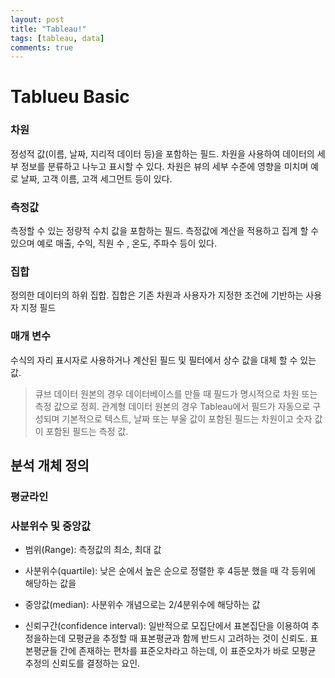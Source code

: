 ```yaml
---
layout: post
title: "Tableau!"
tags: [tableau, data]
comments: true
---
```


# Tablueu Basic

### 차원
정성적 값(이름, 날짜, 지리적 데이터 등)을 포함하는 필드. 차원을 사용하여 데이터의 세부 정보를 분류하고 나누고 표시할 수 있다. 차원은 뷰의 세부 수준에 영향을 미치며 예로 날짜, 고객 이름, 고객 세그먼트 등이 있다.

### 측정값
측정할 수 있는 정량적 수치 값을 포함하는 필드. 측정값에 계산을 적용하고 집계 할 수 있으며 예로 매출, 수익, 직원 수 , 온도, 주파수 등이 있다.

### 집합
정의한 데이터의 하위 집합. 집합은 기존 차원과 사용자가 지정한 조건에 기반하는 사용자 지정 필드

### 매개 변수
수식의 자리 표시자로 사용하거나 계산된 필드 및 필터에서 상수 값을 대체 할 수 있는 값.

> 큐브 데이터 원본의 경우 데이터베이스를 만들 때 필드가 명시적으로 차원 또는 측정 값으로 정희. 관계형 데이터 원본의 경우 Tableau에서 필드가 자동으로 구성되며 기본적으로 텍스트, 날짜 또는 부울 값이 포함된 필드는 차원이고 숫자 값이 포함된 필드는 측정 값.


## 분석 개체 정의
### 평균라인
### 사분위수 및 중앙값
- 범위(Range): 측정값의 최소, 최대 값
- 사분위수(quartile): 낮은 순에서 높은 순으로 정렬한 후 4등분 했을 때 각 등위에 해당하는 값을 
- 중앙값(median): 사분위수 개념으로는 2/4분위수에 해당하는 값

- 신뢰구간(confidence interval): 일반적으로 모집단에서 표본집단을 이용하여 추정을하는데 모평균을 추정할 때 표본평균과 함께 반드시 고려하는 것이 신뢰도. 표본평균들 간에 존재하는 편차를 표준오차라고 하는데, 이 표준오차가 바로 모평균 추정의 신뢰도를 결정하는 요인.
